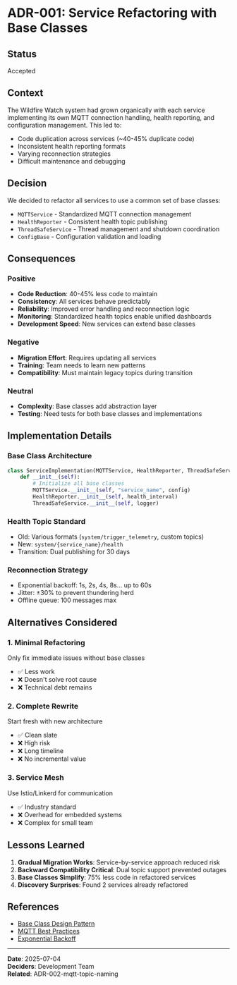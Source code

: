 # ADR-001: Service Refactoring with Base Classes

## Status
Accepted

## Context
The Wildfire Watch system had grown organically with each service implementing its own MQTT connection handling, health reporting, and configuration management. This led to:
- Code duplication across services (~40-45% duplicate code)
- Inconsistent health reporting formats
- Varying reconnection strategies
- Difficult maintenance and debugging

## Decision
We decided to refactor all services to use a common set of base classes:
- `MQTTService` - Standardized MQTT connection management
- `HealthReporter` - Consistent health topic publishing
- `ThreadSafeService` - Thread management and shutdown coordination
- `ConfigBase` - Configuration validation and loading

## Consequences

### Positive
- **Code Reduction**: 40-45% less code to maintain
- **Consistency**: All services behave predictably
- **Reliability**: Improved error handling and reconnection logic
- **Monitoring**: Standardized health topics enable unified dashboards
- **Development Speed**: New services can extend base classes

### Negative
- **Migration Effort**: Requires updating all services
- **Training**: Team needs to learn new patterns
- **Compatibility**: Must maintain legacy topics during transition

### Neutral
- **Complexity**: Base classes add abstraction layer
- **Testing**: Need tests for both base classes and implementations

## Implementation Details

### Base Class Architecture
```python
class ServiceImplementation(MQTTService, HealthReporter, ThreadSafeService):
    def __init__(self):
        # Initialize all base classes
        MQTTService.__init__(self, "service_name", config)
        HealthReporter.__init__(self, health_interval)
        ThreadSafeService.__init__(self, logger)
```

### Health Topic Standard
- Old: Various formats (`system/trigger_telemetry`, custom topics)
- New: `system/{service_name}/health`
- Transition: Dual publishing for 30 days

### Reconnection Strategy
- Exponential backoff: 1s, 2s, 4s, 8s... up to 60s
- Jitter: ±30% to prevent thundering herd
- Offline queue: 100 messages max

## Alternatives Considered

### 1. Minimal Refactoring
Only fix immediate issues without base classes
- ✅ Less work
- ❌ Doesn't solve root cause
- ❌ Technical debt remains

### 2. Complete Rewrite
Start fresh with new architecture
- ✅ Clean slate
- ❌ High risk
- ❌ Long timeline
- ❌ No incremental value

### 3. Service Mesh
Use Istio/Linkerd for communication
- ✅ Industry standard
- ❌ Overhead for embedded systems
- ❌ Complex for small team

## Lessons Learned

1. **Gradual Migration Works**: Service-by-service approach reduced risk
2. **Backward Compatibility Critical**: Dual topic support prevented outages
3. **Base Classes Simplify**: 75% less code in refactored services
4. **Discovery Surprises**: Found 2 services already refactored

## References
- [Base Class Design Pattern](https://refactoring.guru/design-patterns/template-method)
- [MQTT Best Practices](http://www.steves-internet-guide.com/mqtt-clean-sessions-example/)
- [Exponential Backoff](https://cloud.google.com/iot/docs/how-tos/exponential-backoff)

---

**Date**: 2025-07-04  
**Deciders**: Development Team  
**Related**: ADR-002-mqtt-topic-naming